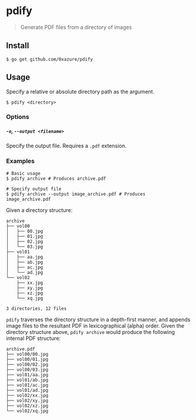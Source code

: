 # pdify

> Generate PDF files from a directory of images

## Install

```
$ go get github.com/0xazure/pdify
```

## Usage

Specify a relative or absolute directory path as the argument.

```
$ pdify <directory>
```

### Options

##### `-o`, `--output <filename>`

Specify the output file. Requires a `.pdf` extension.

### Examples

```
# Basic usage
$ pdify archive # Produces archive.pdf

# Specify output file
$ pdify archive --output image_archive.pdf # Produces image_archive.pdf
```

Given a directory structure:

```
archive
├── vol00
│   ├── 00.jpg
│   ├── 01.jpg
│   ├── 02.jpg
│   └── 03.jpg
├── vol01
│   ├── aa.jpg
│   ├── ab.jpg
│   ├── ac.jpg
│   └── ad.jpg
└── vol02
    ├── xx.jpg
    ├── xy.jpg
    ├── xz.jpg
    └── xq.jpg

3 directories, 12 files
```

`pdify` traverses the directory structure in a depth-first manner, and
appends image files to the resultant PDF in lexicographical (alpha)
order.  Given the directory structure above, `pdify archive` would produce the
following internal PDF structure:

```
archive.pdf
├── vol00/00.jpg
├── vol00/01.jpg
├── vol00/02.jpg
├── vol00/03.jpg
├── vol01/aa.jpg
├── vol01/ab.jpg
├── vol01/ac.jpg
├── vol01/ad.jpg
├── vol02/xx.jpg
├── vol02/xy.jpg
├── vol02/xz.jpg
└── vol02/xq.jpg
```

